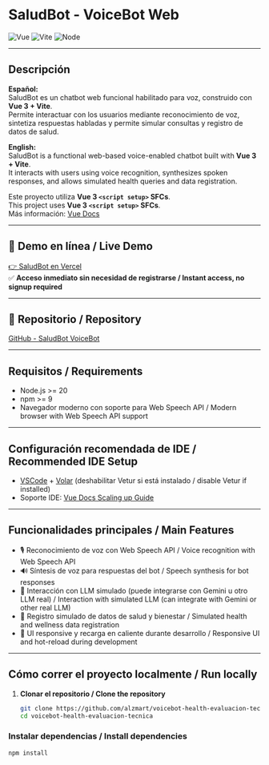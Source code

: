 # SaludBot - VoiceBot Web  
![Vue](https://img.shields.io/badge/Vue-3.5.18-brightgreen) ![Vite](https://img.shields.io/badge/Vite-7.0.6-blue) ![Node](https://img.shields.io/badge/Node-%3E=20-ff69b4)

---

## Descripción

**Español:**  
SaludBot es un chatbot web funcional habilitado para voz, construido con **Vue 3 + Vite**.  
Permite interactuar con los usuarios mediante reconocimiento de voz, sintetiza respuestas habladas y permite simular consultas y registro de datos de salud.

**English:**  
SaludBot is a functional web-based voice-enabled chatbot built with **Vue 3 + Vite**.  
It interacts with users using voice recognition, synthesizes spoken responses, and allows simulated health queries and data registration.

Este proyecto utiliza **Vue 3 `<script setup>` SFCs**.  
This project uses **Vue 3 `<script setup>` SFCs**.  
Más información: [Vue Docs](https://v3.vuejs.org/api/sfc-script-setup.html#sfc-script-setup)

---

## 🚀 Demo en línea / Live Demo
[👉 SaludBot en Vercel](https://voicebot-health-evaluacion-te-git-97469a-luzs-projects-04de6f26.vercel.app/?_vercel_share=nP67fKOkGj3xNZK7z5xIFGA3FziYogiE)  
✅ **Acceso inmediato sin necesidad de registrarse / Instant access, no signup required**

---

## 🔗 Repositorio / Repository
[GitHub - SaludBot VoiceBot](https://github.com/alzmart/voicebot-health-evaluacion-tecnica)

---

## Requisitos / Requirements

- Node.js >= 20  
- npm >= 9  
- Navegador moderno con soporte para Web Speech API / Modern browser with Web Speech API support  

---

## Configuración recomendada de IDE / Recommended IDE Setup

- [VSCode](https://code.visualstudio.com/) + [Volar](https://marketplace.visualstudio.com/items?itemName=Vue.volar) (deshabilitar Vetur si está instalado / disable Vetur if installed)  
- Soporte IDE: [Vue Docs Scaling up Guide](https://vuejs.org/guide/scaling-up/tooling.html#ide-support)

---

##  Funcionalidades principales / Main Features

- 🎙 Reconocimiento de voz con Web Speech API / Voice recognition with Web Speech API  
- 🔊 Síntesis de voz para respuestas del bot / Speech synthesis for bot responses  
- 🤖 Interacción con LLM simulado (puede integrarse con Gemini u otro LLM real) / Interaction with simulated LLM (can integrate with Gemini or other real LLM)  
- 📝 Registro simulado de datos de salud y bienestar / Simulated health and wellness data registration  
- 📱 UI responsive y recarga en caliente durante desarrollo / Responsive UI and hot-reload during development  

---

##  Cómo correr el proyecto localmente / Run locally

1. **Clonar el repositorio / Clone the repository**
   ```sh
   git clone https://github.com/alzmart/voicebot-health-evaluacion-tecnica.git
   cd voicebot-health-evaluacion-tecnica


### Instalar dependencias / Install dependencies
```sh
npm install
